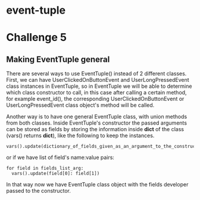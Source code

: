 # event-tuple

# Challenge 5
## Making EventTuple general

There are several ways to use EventTuple() instead of 2 different classes.
First, we can have UserClickedOnButtonEvent and UserLongPressedEvent class instances in EventTuple, so in EventTuple we will be able to determine which class constructor to call, in this case after calling a certain method, for example event_id(), the corresponding UserClickedOnButtonEvent or UserLongPressedEvent class object's method will be called.

Another way is to have one general EventTuple class, with union methods from both classes.
Inside EventTuple's constructor the passed arguments can be stored as fields by storing the information inside __dict__ of the class (vars() returns __dict__), like the following to keep the instances.

```
vars().update(dictionary_of_fields_given_as_an_argument_to_the_constructor) 
```
or if we have list of field's name:value pairs:
```
for field in fields_list_arg:
  vars().update(field[0]: field[1])

```
In that way now we have EventTuple class object with the fields developer passed to the constructor.


